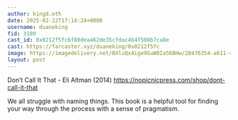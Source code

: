 ```yaml
---
author: kingd.eth
date: 2025-02-22T17:14:24+0000
username: duaneking
fid: 3189
cast_id: 0x0212f5fc6f80dea462de35cfdac4b4f508b7ca8e
cast: https://farcaster.xyz/duaneking/0x0212f5fc
image: https://imagedelivery.net/BXluQx4ige9GuW0Ia56BHw/28476354-a611-49c9-43a1-cf5046a4ad00/original
layout: post
---
```


Don’t Call It That - Eli Altman (2014)
https://nopicnicpress.com/shop/dont-call-it-that

We all struggle with naming things. This book is a helpful tool for finding your way through the process with a sense of pragmatism.

<img src='https://imagedelivery.net/BXluQx4ige9GuW0Ia56BHw/28476354-a611-49c9-43a1-cf5046a4ad00/original' alt='' referrerpolicy='no-referrer'/>
